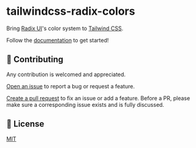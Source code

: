 # tailwindcss-radix-colors

Bring [Radix UI](https://www.radix-ui.com/)'s color system to [Tailwind CSS](https://tailwindcss.com/).

Follow the [documentation](https://tailwindcss-radix-colors.mrcai.dev) to get started!

## 🤝 Contributing

Any contribution is welcomed and appreciated.

[Open an issue](https://github.com/mrcaidev/tailwindcss-radix-colors/issues) to report a bug or request a feature.

[Create a pull request](https://github.com/mrcaidev/tailwindcss-radix-colors/pulls) to fix an issue or add a feature. Before a PR, please make sure a corresponding issue exists and is fully discussed.

## 📜 License

[MIT](LICENSE)
